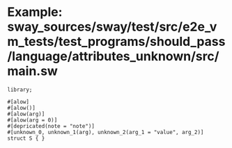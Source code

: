 # Example: sway_sources/sway/test/src/e2e_vm_tests/test_programs/should_pass/language/attributes_unknown/src/main.sw

```sway
library;

#[alow]
#[alow()]
#[alow(arg)]
#[alow(arg = 0)]
#[depricated(note = "note")]
#[unknown_0, unknown_1(arg), unknown_2(arg_1 = "value", arg_2)]
struct S { }
```
